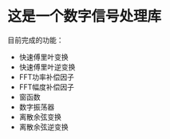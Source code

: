# 这是一个数字信号处理库

目前完成的功能：
- 快速傅里叶变换
- 快速傅里叶逆变换
- FFT功率补偿因子
- FFT幅度补偿因子
- 窗函数
- 数字振荡器
- 离散余弦变换
- 离散余弦逆变换
